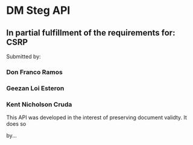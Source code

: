 # DM Steg API
## In partial fulfillment of the requirements for: CSRP

 Submitted by:

### Don Franco Ramos

### Geezan Loi Esteron

### Kent Nicholson Cruda

  

This API was developed in the interest of preserving document validty. It does so

by...